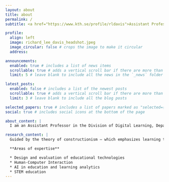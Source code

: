 ```yaml
---
layout: about
title: about
permalink: /
subtitle: <a href="https://www.kth.se/profile/rldavis">Assistant Professor in the Division of Digital Learning, KTH Royal Institute of Technology, Stockholm, Sweden</a>

profile:
  align: left
  image: richard_lee_davis_headshot.jpeg
  image_circular: false # crops the image to make it circular
  address: 

announcements:
  enabled: true # includes a list of news items
  scrollable: true # adds a vertical scroll bar if there are more than 3 news items
  limit: 5 # leave blank to include all the news in the `_news` folder

latest_posts:
  enabled: false # includes a list of the newest posts
  scrollable: true # adds a vertical scroll bar if there are more than 3 new posts items
  limit: 3 # leave blank to include all the blog posts

selected_papers: true # includes a list of papers marked as "selected={true}"
social: true # includes social icons at the bottom of the page

about_content: |
  I am an Assistant Professor in the Division of Digital Learning, Department of Learning in Engineering Sciences at KTH Royal Institute of Technology. I hold a PhD in Learning Sciences and Technology Design and an MSc in Computer Science (AI/HCI) from Stanford University, where I worked at the intersection of education and technology. After my time at Stanford, I completed a post-doctoral fellowship in Computer Science at the Swiss Federal Institute of Technology Lausanne (EPFL) under Pierre Dillenbourg. At EPFL I also served as the co-executive director of the ETH-EPFL Joint Doctoral Program in the Learning Sciences (JDPLS).

research_content: |
  Guided by the theory of constructionism — which emphasizes learning through creating personally meaningful artefacts — my research focuses on designing, implementing, and evaluating educational tools that expand the possibilities of "learning by making" to new topics and domains. I incorporate cutting-edge technologies such as artificial intelligence (AI), digital fabrication, haptic feedback, computational crafting, and virtual/augmented reality (XR) into these tools. My work has been recognized with the Stanford Interdisciplinary Graduate Fellowship, best-paper awards at major conferences, and several grants supporting innovative AI tools for creativity and problem-solving in education.

  **Areas of expertise**

  * Design and evaluation of educational technologies  
  * Human-Computer Interaction  
  * AI in education and learning analytics  
  * STEM education
---
```


